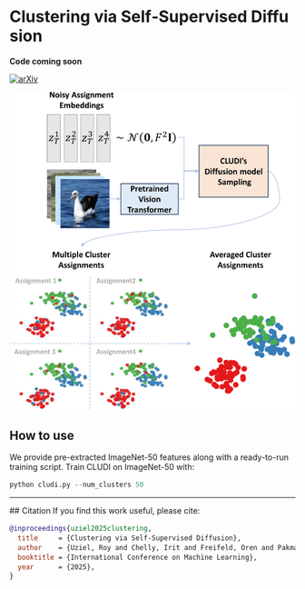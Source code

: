 # Clustering via Self‑Supervised Diffusion  
**Code coming soon**  

[![arXiv](https://img.shields.io/badge/arXiv-2507.04283-b31b1b.svg?style=flat)](https://arxiv.org/abs/2507.04283)

![Introduction Figure](Intro-fig.png)

## How to use
We provide pre-extracted ImageNet-50 features along with a ready-to-run training script.
Train CLUDI on ImageNet-50 with:

```python
python cludi.py --num_clusters 50
```

---

## Citation
If you find this work useful, please cite:

```bibtex
@inproceedings{uziel2025clustering,
  title     = {Clustering via Self-Supervised Diffusion},
  author    = {Uziel, Roy and Chelly, Irit and Freifeld, Oren and Pakman, Ari},
  booktitle = {International Conference on Machine Learning},
  year      = {2025},
}
